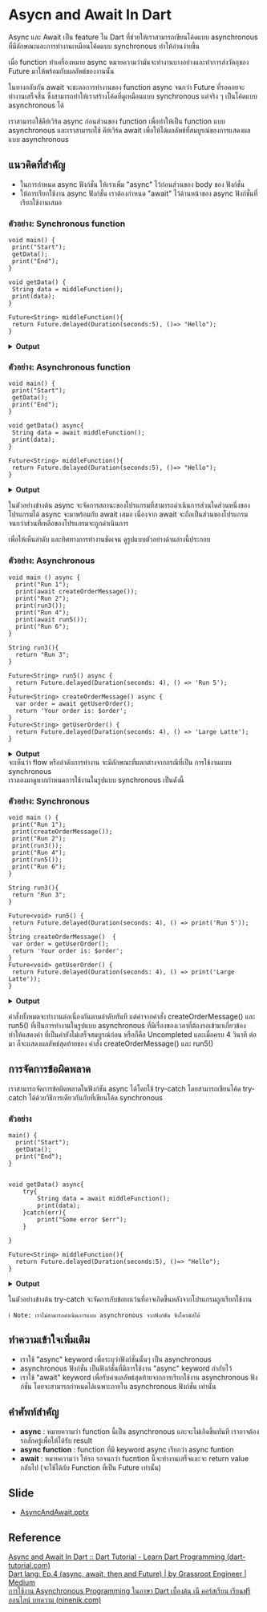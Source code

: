 # Asycn and Await In Dart
Async และ Await เป็น feature ใน Dart ที่ช่วยให้เราสามารถเขียนโค้ดแบบ asynchronous ที่มีลักษณะและการทำงานเหมือนโค้ดแบบ synchronous ทำให้อ่านง่ายขึ้น

เมื่อ function ทำเครื่องหมาย async หมายความว่ามันจะทำงานบางอย่างและทำการส่งวัตถุของ Future มาให้พร้อมกับผลลัพธ์ของงานนั้น

ในทางกลับกัน await จะชะลอการทำงานของ function async จนกว่า Future ที่รอคอยจะทำงานเสร็จสิ้น ซึ่งสามารถทำให้เราสร้างโค้ดที่ดูเหมือนแบบ synchronous แต่จริง ๆ เป็นโค้ดแบบ asynchronous ได้

เราสามารถใช้คีย์เวิร์ด async ก่อนส่วนของ function เพื่อทำให้เป็น function แบบ asynchronous และเราสามารถใช้
คีย์เวิร์ด await เพื่อให้ได้ผลลัพธ์ที่สมบูรณ์ของการแสดงผลแบบ asynchronous

## แนวคิดที่สำคัญ
* ในการกำหนด async ฟังก์ชั่น ให้เราเพิ่ม "async" ไว้ก่อนส่วนของ body ของ ฟังก์ชั่น
* ให้การเรียกใช้งาน async ฟังก์ชั่น เราต้องกำหนด "await" ไว้ด้านหน้าของ async ฟังก์ชั่นที่เรียกใช้งานเสมอ

### ตัวอย่าง: Synchronous function
```
void main() {
 print("Start");
 getData();
 print("End");
}

void getData() {
 String data = middleFunction();
 print(data);
}

Future<String> middleFunction(){
 return Future.delayed(Duration(seconds:5), ()=> "Hello");
}
```
<details>
 <summary><strong>Output</strong></summary>
 <pre><code>Start
End
Instance of '_Future<String>'
</code></pre>
</details>

### ตัวอย่าง: Asynchronous function
```
void main() {
 print("Start");
 getData();
 print("End");
}

void getData() async{
 String data = await middleFunction();
 print(data);
}

Future<String> middleFunction(){
 return Future.delayed(Duration(seconds:5), ()=> "Hello");
}
```
<details>
 <summary><strong>Output</strong></summary>
 <pre><code>Start
End
Hello
</code></pre>
</details>

ในตัวอย่างข้างต้น async จะจัดการสถานะของโปรแกรมที่สามารถดำเนินการส่วนใดส่วนหนึ่งของโปรแกรมได้ async จะมาพร้อมกับ await เสมอ เนื่องจาก await จะถือเป็นส่วนของโปรแกรมจนกว่าส่วนที่เหลือของโปรแกรมจะถูกดำเนินการ

 เพื่อให้เห็นลำดับ และทิศทางการทำงานชัดเจน ดูรูปแบบตัวอย่างด้านล่างนี้ประกอบ
 
### ตัวอย่าง: Asynchronous
```
void main () async {
  print("Run 1");
  print(await createOrderMessage());
  print("Run 2");
  print(run3());
  print("Run 4");
  print(await run5());
  print("Run 6");
}

String run3(){
  return "Run 3";
}

Future<String> run5() async {
  return Future.delayed(Duration(seconds: 4), () => 'Run 5'); 
}
Future<String> createOrderMessage() async {
  var order = await getUserOrder();   
  return 'Your order is: $order'; 
}
Future<String> getUserOrder() {
  return Future.delayed(Duration(seconds: 4), () => 'Large Latte'); 
}
```
<details>
 <summary><strong>Output</strong></summary>
 <pre><code> Your order is: Large Latte
    Run 2
    Run 3
    Run 4
    Run 5
    Run 6
</code></pre>
</details>
 จะเห็นว่า flow หรือลำดับการทำงาน จะมีลักษณะที่แตกต่างจากกรณีที่เป็น การใช้งานแบบ synchronous 
 
 <br>
 เราลองมาดูหากกำหนดการใช้งานในรูปแบบ synchronous  เป็นดังนี้
 
 ### ตัวอย่าง: Synchronous
 ```
void main () {
  print("Run 1");
  print(createOrderMessage());
  print("Run 2");
  print(run3());
  print("Run 4");
  print(run5());
  print("Run 6");
}

String run3(){
  return "Run 3";
}

Future<void> run5() {
  return Future.delayed(Duration(seconds: 4), () => print('Run 5')); 
}
String createOrderMessage()  {
  var order = getUserOrder();   
  return 'Your order is: $order'; 
}
Future<void> getUserOrder() {
  return Future.delayed(Duration(seconds: 4), () => print('Large Latte')); 
}
```
<details>
 <summary><strong>Output</strong></summary>
 <pre><code> Run 1
    Your order is: Instance of '_Future<void>'
    Run 2
    Run 3
    Run 4
    Instance of '_Future<void>'
    Run 6
    Large Latte
    Run 5
</code></pre>
</details>

คำสั่งทั้งหมดจะทำงานต่อเนื่องกันตามลำดับทันที แต่ค่าจากคำสั่ง createOrderMessage() และ run5() ที่เป็นการทำงานในรูปแบบ asynchronous ที่มีเรื่องของเวลาที่ต้องรอเข้ามาเกี่ยวข้อง ทำให้แสดงค่า ที่เป็นค่ายังไม่เสร็จสมบูรณ์ก่อน หรือก็คือ Uncompleted และเมื่อครบ 4 วินาที ต่อมา ก็จะแสดงผลลัพธ์สุดท้ายของ คำสั่ง createOrderMessage() และ run5() 

## การจัดการข้อผิดพลาด
เราสามารถจัดการข้อผิดพลาดในฟังก์ชัน async ได้โดยใช้ try-catch โดยสามารถเขียนโค้ด try-catch ได้ด้วยวิธีการเดียวกันกับที่เขียนโค้ด synchronous

### ตัวอย่าง
```
main() {
  print("Start");
  getData();
  print("End");
}


void getData() async{
    try{
        String data = await middleFunction();
        print(data);
    }catch(err){
        print("Some error $err");
    }
 
}

Future<String> middleFunction(){
  return Future.delayed(Duration(seconds:5), ()=> "Hello");
}
```

<details>
 <summary><strong>Output</strong></summary>
 <pre><code>Start
End
Hello
</code></pre>
</details>

ในตัวอย่างข้างต้น try-catch จะจัดการกับข้อยกเว้นที่อาจเกิดขึ้นหลังจากโปรแกรมถูกเรียกใช้งาน
```
ℹ️ Note: เราไม่สามารถดำเนินการแบบ asynchronous จากฟังก์ชัน ซิงโครนัสได้
```
## ทำความเข้าใจเพิ่มเติม
- เราใช้ "async" keyword เพื่อระบุว่าฟังก์ชั่นนั้นๆ เป็น asynchronous
- asynchronous ฟังก์ชั่น เป็นฟังก์ชั่นที่มีการใช้งาน "async" keyword กำกับไว้
- เราใช้ "await" keyword เพื่อรับค่าผลลัพธ์สุดท้ายจากการเรียกใช้งาน asynchronous ฟังก์ชั่น โดยจะสามารถกำหนดได้เฉพาะภายใน asynchronous ฟังก์ชั่น เท่านั้น

## คำศัพท์สำคัญ
- **async** : หมายความว่า function นี้เป็น asynchronous และจะไม่เกิดขึ้นทันที เราอาจต้องรอสักครู่เพื่อให้ได้รับ result
- **async function** : function ที่มี keyword async เรียกว่า async funtion
- **await** : หมายความว่า ให้รอ รอจนกว่า fucntion นี้จะทำงานเสร็จและจะ return value กลับไป (จะใช้ได้กับ Function ที่เป็น Future เท่านั้น)

## Slide
- [AsyncAndAwait.pptx](https://github.com/soonklang/dart-tutorial/files/12769061/AsyncAndAwait.pptx)

## **Reference**
[Async and Await In Dart :: Dart Tutorial - Learn Dart Programming (dart-tutorial.com)](https://dart-tutorial.com/asynchronous-programming/async-and-await-in-dart/)
<br>
[Dart lang: Ep.4 (async, await, then and Future) | by Grassroot Engineer | Medium](https://grassrootengineer.medium.com/dart-lang-ep-4-async-await-then-and-future-16e34a31fab9)
<br>
[การใช้งาน Asynchronous Programming ในภาษา Dart เบื้องต้น เนื คอร์สเรียน เรียนฟรี ออนไลน์ บทความ (ninenik.com)](https://www.ninenik.com/%E0%B8%81%E0%B8%B2%E0%B8%A3%E0%B9%83%E0%B8%8A%E0%B9%89%E0%B8%87%E0%B8%B2%E0%B8%99_Asynchronous_Programming_%E0%B9%83%E0%B8%99%E0%B8%A0%E0%B8%B2%E0%B8%A9%E0%B8%B2_Dart_%E0%B9%80%E0%B8%9A%E0%B8%B7%E0%B9%89%E0%B8%AD%E0%B8%87%E0%B8%95%E0%B9%89%E0%B8%99-949.html)
